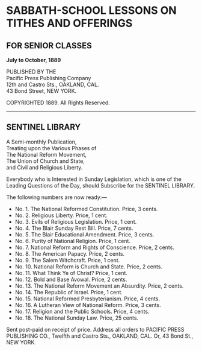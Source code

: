 # SABBATH-SCHOOL LESSONS ON TITHES AND OFFERINGS

## FOR SENIOR CLASSES

**July to October, 1889**

PUBLISHED BY THE  
Pacific Press Publishing Company  
12th and Castro Sts., OAKLAND, CAL.  
43 Bond Street, NEW YORK.

COPYRIGHTED 1889. All Rights Reserved.

---

## SENTINEL LIBRARY
A Semi-monthly Publication,  
Treating upon the Various Phases of  
The National Reform Movement,  
The Union of Church and State,  
and Civil and Religious Liberty.

Everybody who is Interested in Sunday Legislation, which is one of the Leading Questions of the Day, should Subscribe for the SENTINEL LIBRARY.

The following numbers are now ready:—
- No. 1. The National Reformed Constitution. Price, 3 cents.
- No. 2. Religious Liberty. Price, 1 cent.
- No. 3. Evils of Religious Legislation. Price, 1 cent.
- No. 4. The Blair Sunday Rest Bill. Price, 7 cents.
- No. 5. The Blair Educational Amendment. Price, 3 cents.
- No. 6. Purity of National Religion. Price, 1 cent.
- No. 7. National Reform and Rights of Conscience. Price, 2 cents.
- No. 8. The American Papacy. Price, 2 cents.
- No. 9. The Salem Witchcraft. Price, 1 cent.
- No. 10. National Reform is Church and State. Price, 2 cents.
- No. 11. What Think Ye of Christ? Price, 1 cent.
- No. 12. Bold and Base Avowal. Price, 2 cents.
- No. 13. The National Reform Movement an Absurdity. Price, 2 cents.
- No. 14. The Republic of Israel. Price, 1 cent.
- No. 15. National Reformed Presbyterianism. Price, 4 cents.
- No. 16. A Lutheran View of National Reform. Price, 3 cents.
- No. 17. Religion and the Public Schools. Price, 4 cents.
- No. 18. The National Sunday Law. Price, 25 cents.

Sent post-paid on receipt of price. Address all orders to
PACIFIC PRESS PUBLISHING CO.,
Twelfth and Castro Sts., OAKLAND, CAL.
Or, 43 Bond St., NEW YORK.